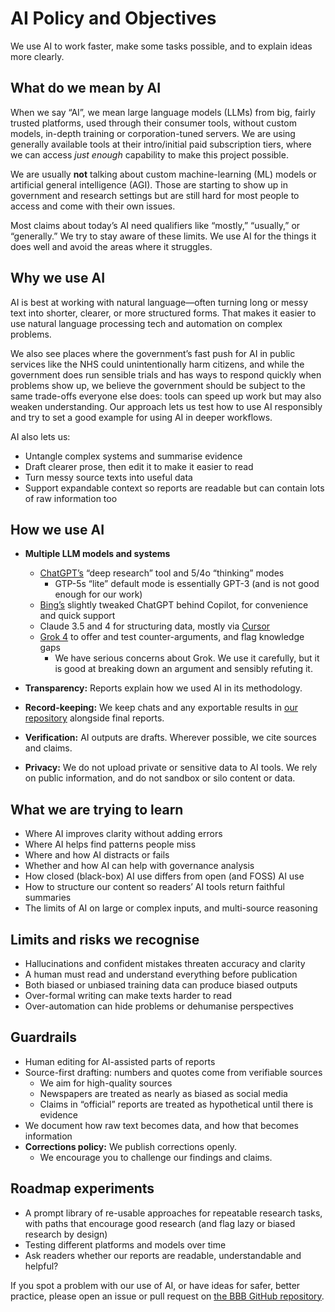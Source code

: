 # AI Policy and Objectives

We use AI to work faster, make some tasks possible, and to explain ideas more clearly.

## What do we mean by AI

When we say “AI”, we mean large language models (LLMs) from big, fairly trusted platforms, used through their consumer tools, without custom models, in-depth training or corporation-tuned servers. We are using generally available tools at their intro/initial paid subscription tiers, where we can access _just enough_ capability to make this project possible. 

We are usually **not** talking about custom machine-learning (ML) models or artificial general intelligence (AGI). Those are starting to show up in government and research settings but are still hard for most people to access and come with their own issues.

Most claims about today’s AI need qualifiers like “mostly,” “usually,” or “generally.” We try to stay aware of these limits. We use AI for the things it does well and avoid the areas where it struggles.

## Why we use AI

AI is best at working with natural language—often turning long or messy text into shorter, clearer, or more structured forms. That makes it easier to use natural language processing tech and automation on complex problems.

We also see places where the government’s fast push for AI in public services like the NHS could unintentionally harm citizens, and while the government does run sensible trials and has ways to respond quickly when problems show up, we believe the government should be subject to the same trade-offs everyone else does: tools can speed up work but may also weaken understanding. Our approach lets us test how to use AI responsibly and try to set a good example for using AI in deeper workflows.

AI also lets us:

* Untangle complex systems and summarise evidence
* Draft clearer prose, then edit it to make it easier to read
* Turn messy source texts into useful data
* Support expandable context so reports are readable but can contain lots of raw information too

## How we use AI

* **Multiple LLM models and systems**

  * [ChatGPT’s](https://chatgpt.com/) “deep research” tool and 5/4o “thinking” modes
    * GTP-5s “lite” default mode is essentially GPT-3 (and is not good enough for our work)
  * [Bing’s](https://copilot.microsoft.com/) slightly tweaked ChatGPT behind Copilot, for convenience and quick support
  * Claude 3.5 and 4 for structuring data, mostly via [Cursor](https://cursor.com/en/features)
  * [Grok 4](https://grok.com/) to offer and test counter-arguments, and flag knowledge gaps
    * We have serious concerns about Grok. We use it carefully, but it is good at breaking down an argument and sensibly refuting it.
* **Transparency:** Reports explain how we used AI in its methodology.
* **Record-keeping:** We keep chats and any exportable results in [our repository](https://github.com/Better-Britain) alongside final reports.
* **Verification:** AI outputs are drafts. Wherever possible, we cite sources and claims.
* **Privacy:** We do not upload private or sensitive data to AI tools. We rely on public information, and do not sandbox or silo content or data.

## What we are trying to learn

* Where AI improves clarity without adding errors
* Where AI helps find patterns people miss
* Where and how AI distracts or fails
* Whether and how AI can help with governance analysis
* How closed (black-box) AI use differs from open (and FOSS) AI use
* How to structure our content so readers’ AI tools return faithful summaries
* The limits of AI on large or complex inputs, and multi-source reasoning

## Limits and risks we recognise

* Hallucinations and confident mistakes threaten accuracy and clarity
* A human must read and understand everything before publication
* Both biased or unbiased training data can produce biased outputs
* Over-formal writing can make texts harder to read
* Over-automation can hide problems or dehumanise perspectives

## Guardrails

* Human editing for AI-assisted parts of reports
* Source-first drafting: numbers and quotes come from verifiable sources
  * We aim for high-quality sources
  * Newspapers are treated as nearly as biased as social media
  * Claims in “official” reports are treated as hypothetical until there is evidence
* We document how raw text becomes data, and how that becomes information
* **Corrections policy:** We publish corrections openly. 
  * We encourage you to challenge our findings and claims.

## Roadmap experiments

* A prompt library of re-usable approaches for repeatable research tasks, with paths that encourage good research (and flag lazy or biased research by design)
* Testing different platforms and models over time
* Ask readers whether our reports are readable, understandable and helpful?

If you spot a problem with our use of AI, or have ideas for safer, better practice, please open an issue or pull request on [the BBB GitHub repository](https://github.com/Better-Britain).
